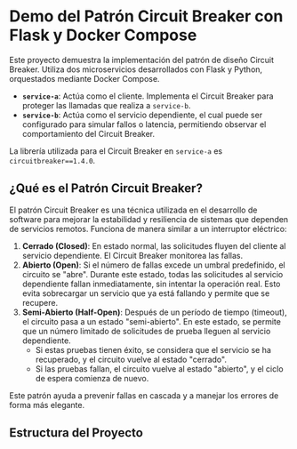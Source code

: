 # Demo del Patrón Circuit Breaker con Flask y Docker Compose

Este proyecto demuestra la implementación del patrón de diseño Circuit Breaker. Utiliza dos microservicios desarrollados con Flask y Python, orquestados mediante Docker Compose.

* **`service-a`**: Actúa como el cliente. Implementa el Circuit Breaker para proteger las llamadas que realiza a `service-b`.
* **`service-b`**: Actúa como el servicio dependiente, el cual puede ser configurado para simular fallos o latencia, permitiendo observar el comportamiento del Circuit Breaker.

La librería utilizada para el Circuit Breaker en `service-a` es `circuitbreaker==1.4.0`.

## ¿Qué es el Patrón Circuit Breaker?

El patrón Circuit Breaker es una técnica utilizada en el desarrollo de software para mejorar la estabilidad y resiliencia de sistemas que dependen de servicios remotos. Funciona de manera similar a un interruptor eléctrico:

1.  **Cerrado (Closed)**: En estado normal, las solicitudes fluyen del cliente al servicio dependiente. El Circuit Breaker monitorea las fallas.
2.  **Abierto (Open)**: Si el número de fallas excede un umbral predefinido, el circuito se "abre". Durante este estado, todas las solicitudes al servicio dependiente fallan inmediatamente, sin intentar la operación real. Esto evita sobrecargar un servicio que ya está fallando y permite que se recupere.
3.  **Semi-Abierto (Half-Open)**: Después de un período de tiempo (timeout), el circuito pasa a un estado "semi-abierto". En este estado, se permite que un número limitado de solicitudes de prueba lleguen al servicio dependiente.
    * Si estas pruebas tienen éxito, se considera que el servicio se ha recuperado, y el circuito vuelve al estado "cerrado".
    * Si las pruebas fallan, el circuito vuelve al estado "abierto", y el ciclo de espera comienza de nuevo.

Este patrón ayuda a prevenir fallas en cascada y a manejar los errores de forma más elegante.

## Estructura del Proyecto
